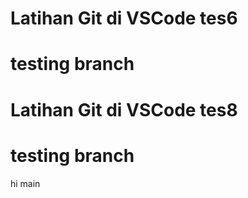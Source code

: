 # Latihan Git di VSCode tes6
# testing branch 
# Latihan Git di VSCode tes8
# testing branch
hi main